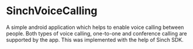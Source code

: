 # SinchVoiceCalling
A simple android application which helps to enable voice calling between people. Both types of voice calling, one-to-one and conference calling are supported by the app. 
This was implemented with the help of Sinch SDK.

